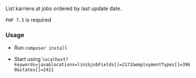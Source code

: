 List karriere.at jobs ordered by last update date.

`PHP 7.3` is required

### Usage

- Run `composer install`

- Start using
`localhost?keywords=java&locations=linz&jobFields[]=2172&employmentTypes[]=3960&states[]=2411`
